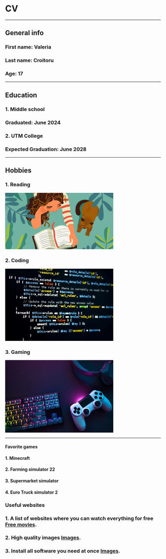 # CV

---

## **General info**

### **First name:** Valeria

### **Last name:** Croitoru

### **Age:** 17

---

## **Education**

### 1. Middle school

### Graduated: June 2024

### 2. UTM College

### Expected Graduation: June 2028

---

## **Hobbies**

### 1. Reading

<img src="reading.jpg" alt="reading" width="350px">

### 2. Coding

<img src="coding.jpg" alt="reading" width="350px">

### 3. Gaming

<img src="gaming.jpg" alt="reading" width="350px">

---

#### **Favorite games**

#### 1. Minecraft

#### 2. Farming simulator 22

#### 3. Supermarket simulator

#### 4. Euro Truck simulator 2

### **Useful websites**

### 1. A list of websites where you can watch everything for free [Free movies](https://fmhy.net/video#streaming-sites).

### 2. High quality images [Images](https://unsplash.com/).

### 3. Install all software you need at once [Images](https://ninite.com/).
